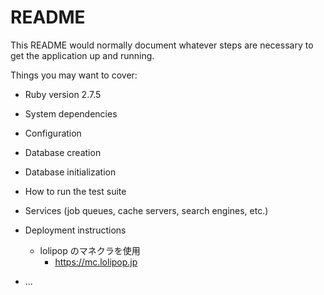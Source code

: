 # README

This README would normally document whatever steps are necessary to get the
application up and running.

Things you may want to cover:

- Ruby version
  2.7.5

- System dependencies

- Configuration

- Database creation

- Database initialization

- How to run the test suite

- Services (job queues, cache servers, search engines, etc.)

- Deployment instructions

  - lolipop のマネクラを使用
    - https://mc.lolipop.jp

- ...
